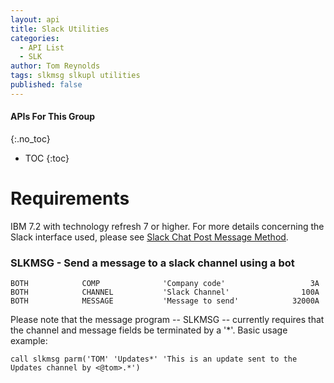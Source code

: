 ```yaml
---
layout: api
title: Slack Utilities
categories:
  - API List
  - SLK
author: Tom Reynolds
tags: slkmsg slkupl utilities 
published: false
---
```

#### APIs For This Group
{:.no_toc}
* TOC
{:toc}

# Requirements

IBM 7.2 with technology refresh 7 or higher. For more details concerning the Slack interface used, please see [Slack Chat Post Message Method](https://api.slack.com/methods/chat.postMessage). 

### SLKMSG - Send a message to a slack channel using a bot
```
BOTH            COMP              'Company code'                   3A
BOTH            CHANNEL           'Slack Channel'                100A
BOTH            MESSAGE           'Message to send'            32000A
```
Please note that the message program -- SLKMSG -- currently requires that the channel and message fields be terminated by a '*'. Basic usage example:
```
call slkmsg parm('TOM' 'Updates*' 'This is an update sent to the Updates channel by <@tom>.*') 
```
